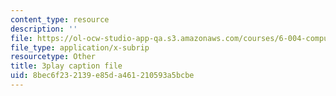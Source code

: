 ```yaml
---
content_type: resource
description: ''
file: https://ol-ocw-studio-app-qa.s3.amazonaws.com/courses/6-004-computation-structures-spring-2017/8bec6f232139e85da461210593a5bcbe_YOABS3tTHVc.srt
file_type: application/x-subrip
resourcetype: Other
title: 3play caption file
uid: 8bec6f23-2139-e85d-a461-210593a5bcbe
---
```

